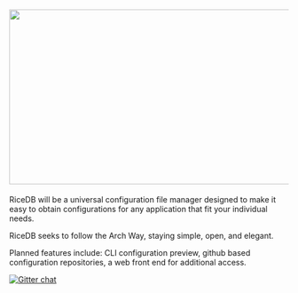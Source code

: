 <h1 align="center">
<sub>
<img src="http://i.imgur.com/OZ6TEXG.png"
      height="315"
      width="775">
</sub>
</h1>
RiceDB will be a universal configuration file manager designed to make it easy to obtain configurations for any application that fit your individual needs.

RiceDB seeks to follow the Arch Way, staying simple, open, and elegant.

Planned features include: CLI configuration preview, github based configuration repositories, a web front end for additional access.


[![Gitter chat](https://badges.gitter.im/gitterHQ/gitter.png)](https://gitter.im/nih0/logos)
